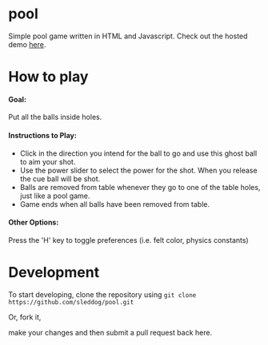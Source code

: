 # pool

Simple pool game written in HTML and Javascript. Check out the hosted demo [here](http://www.devingray.com/pool).

# How to play

#### Goal:
Put all the balls inside holes.

#### Instructions to Play:
+ Click in the direction you intend for the ball to go and use this ghost ball to aim your shot.
+ Use the power slider to select the power for the shot. When you release the cue ball will be shot.
+ Balls are removed from table whenever they go to one of the table holes, just like a pool game.
+ Game ends when all balls have been removed from table.

#### Other Options:
Press the 'H' key to toggle preferences (i.e. felt color, physics constants)

# Development

To start developing, clone the repository using
``` git clone https://github.com/sleddog/pool.git ```

Or, fork it,

make your changes and then submit a pull request back here.

